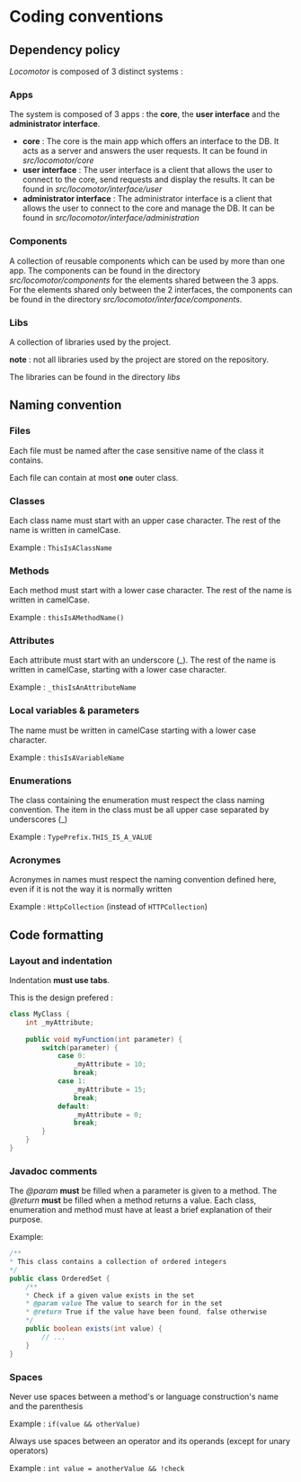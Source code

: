 # Coding conventions

## Dependency policy

*Locomotor* is composed of 3 distinct systems :

### Apps

The system is composed of 3 apps : the **core**, the **user interface** and the **administrator interface**.

* **core** : The core is the main app which offers an interface to the DB. It acts as a server and answers the user requests. It can be found in *src/locomotor/core*
* **user interface** : The user interface is a client that allows the user to connect to the core, send requests and display the results. It can be found in *src/locomotor/interface/user*
* **administrator interface** : The administrator interface is a client that allows the user to connect to the core and manage the DB. It can be found in *src/locomotor/interface/administration*

### Components

A collection of reusable components which can be used by more than one app. The components can be found in the directory *src/locomotor/components* for the elements shared between the 3 apps. For the elements shared only between the 2 interfaces, the components can be found in the directory *src/locomotor/interface/components*.

### Libs 

A collection of libraries used by the project.

**note** : not all libraries used by the project are stored on the repository.

The libraries can be found in the directory *libs*



## Naming convention

### Files

Each file must be named after the case sensitive name of the class it contains.

Each file can contain at most **one** outer class.

### Classes

Each class name must start with an upper case character. The rest of the name is written in camelCase.

Example : `ThisIsAClassName`

### Methods

Each method must start with a lower case character. The rest of the name is written in camelCase.

Example : `thisIsAMethodName()`

### Attributes

Each attribute must start with an underscore (_). The rest of the name is written in camelCase, starting with a lower case character.

Example : `_thisIsAnAttributeName`

### Local variables & parameters

The name must be written in camelCase starting with a lower case character.

Example : `thisIsAVariableName`

### Enumerations

The class containing the enumeration must respect the class naming convention. The item in the class must be all upper case separated by underscores (_)

Example : `TypePrefix.THIS_IS_A_VALUE`

### Acronymes

Acronymes in names must respect the naming convention defined here, even if it is not the way it is normally written

Example : `HttpCollection` (instead of `HTTPCollection`)



## Code formatting

### Layout and indentation

Indentation **must use tabs**.

This is the design prefered :

```java
class MyClass {
	int _myAttribute;
  
	public void myFunction(int parameter) {
		switch(parameter) {
			case 0:
				_myAttribute = 10;
				break;
            case 1:
				_myAttribute = 15;
				break;
			default:
				_myAttribute = 0;
				break;
		}
	}
}
```

### Javadoc comments

The *@param* **must** be filled when a parameter is given to a method. The *@return* **must** be filled when a method returns a value. Each class, enumeration and method must have at least a brief explanation of their purpose.

Example:

```java
/**
* This class contains a collection of ordered integers
*/
public class OrderedSet {
	/**
	* Check if a given value exists in the set
	* @param value The value to search for in the set
	* @return True if the value have been found, false otherwise
	*/
	public boolean exists(int value) {
		// ...
	}
}
```



### Spaces

Never use spaces between a method's or language construction's name and the parenthesis

Example : `if(value && otherValue)`

Always use spaces between an operator and its operands (except for unary operators)

Example : `int value = anotherValue && !check`
